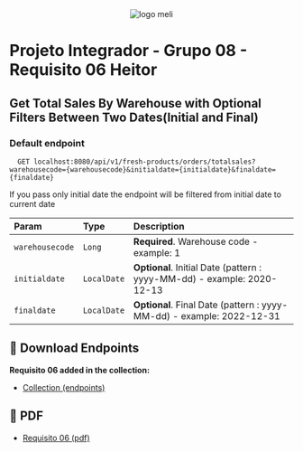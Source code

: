 
<div align="center">
  <img src="src/main/resources/images/meli.png" alt="logo meli"/>
</div>


# Projeto Integrador - Grupo 08 - Requisito 06 Heitor


#### <h2>Get Total Sales By Warehouse with Optional Filters Between Two Dates(Initial and Final)</h2>

<h3>Default endpoint</h3>

```http
  GET localhost:8080/api/v1/fresh-products/orders/totalsales?warehousecode={warehousecode}&initialdate={initialdate}&finaldate={finaldate}
```

<p>If you pass only initial date the endpoint will be filtered from initial date to current date</p>

| Param    | Type     | Description                                                                                      |
|:-------------|:---------|:-----------------------------------------------------------------------------------------------|
| `warehousecode` | `Long`    | **Required**. Warehouse code - example: 1
| `initialdate`   | `LocalDate` | **Optional**. Initial Date (pattern : yyyy-MM-dd) - example: 2020-12-13                |
| `finaldate`      | `LocalDate` | **Optional**. Final Date (pattern : yyyy-MM-dd) - example: 2022-12-31   |


## :file_folder: Download Endpoints

**Requisito 06 added in the collection:**
- [Collection (endpoints)](src/main/resources/projeto-integrador.postman_collection.json)

## :file_folder: PDF

- [Requisito 06 (pdf)](https://github.com/natalia-ssouzaml/integrative-project/blob/feat/general-data-analysis-endpoints/Requisito6-Heitor.pdf)
